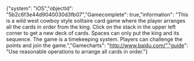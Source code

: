 {"system": "iOS","objectId": "5b2c6f3e44d9040030d3fb07","Gamecomplete": true,"information": "This is a wild west cowboy style solitaire card game where the player arranges all the cards in order from the king. Click on the stack in the upper left corner to get a new deck of cards. Spaces can only put the king and its sequence. The game is a timekeeping system. Players can challenge the points and join the game.","Gamecharts": "http://www.baidu.com/","guide": "Use reasonable operations to arrange all cards in order."}
